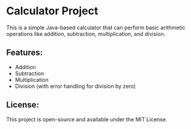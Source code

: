 # Calculator Project

This is a simple Java-based calculator that can perform basic arithmetic operations like addition, subtraction, multiplication, and division.

## Features:
- Addition
- Subtraction
- Multiplication
- Division (with error handling for division by zero)


## License:
This project is open-source and available under the MIT License.